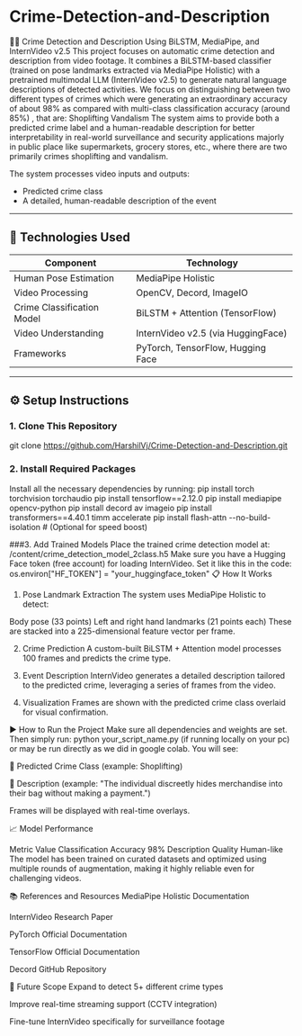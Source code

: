 # Crime-Detection-and-Description
🕵️‍♂️ Crime Detection and Description Using BiLSTM, MediaPipe, and InternVideo v2.5
This project focuses on automatic crime detection and description from video footage.
It combines a BiLSTM-based classifier (trained on pose landmarks extracted via MediaPipe Holistic) with a pretrained multimodal LLM (InternVideo v2.5) to generate natural language descriptions of detected activities.
We focus on distinguishing between two different types of crimes which were generating an extraordinary accuracy of about 98% as compared with multi-class classification accuracy (around 85%) , that are:
Shoplifting
Vandalism
The system aims to provide both a predicted crime label and a human-readable description for better interpretability in real-world surveillance and security applications majorly in public place like supermarkets, grocery stores, etc., where there are two primarily crimes shoplifting and vandalism.

The system processes video inputs and outputs:
- Predicted crime class
- A detailed, human-readable description of the event

---

## 🚀 Technologies Used

| Component                  | Technology                         |
|-----------------------------|------------------------------------|
| Human Pose Estimation       | MediaPipe Holistic                 |
| Video Processing            | OpenCV, Decord, ImageIO            |
| Crime Classification Model  | BiLSTM + Attention (TensorFlow)    |
| Video Understanding         | InternVideo v2.5 (via HuggingFace) |
| Frameworks                  | PyTorch, TensorFlow, Hugging Face  |

---

## ⚙️ Setup Instructions

### 1. Clone This Repository

git clone https://github.com/HarshilVj/Crime-Detection-and-Description.git

### 2. Install Required Packages
Install all the necessary dependencies by running:
pip install torch torchvision torchaudio
pip install tensorflow==2.12.0
pip install mediapipe opencv-python
pip install decord av imageio
pip install transformers==4.40.1 timm accelerate
pip install flash-attn --no-build-isolation  # (Optional for speed boost)

###3. Add Trained Models
Place the trained crime detection model at:
/content/crime_detection_model_2class.h5
Make sure you have a Hugging Face token (free account) for loading InternVideo. Set it like this in the code:
os.environ["HF_TOKEN"] = "your_huggingface_token"
📋 How It Works
1. Pose Landmark Extraction
The system uses MediaPipe Holistic to detect:

  Body pose (33 points)
  Left and right hand landmarks (21 points each)
These are stacked into a 225-dimensional feature vector per frame.

2. Crime Prediction
A custom-built BiLSTM + Attention model processes 100 frames and predicts the crime type.

3. Event Description
InternVideo generates a detailed description tailored to the predicted crime, leveraging a series of frames from the video.

4. Visualization
Frames are shown with the predicted crime class overlaid for visual confirmation.

▶️ How to Run the Project
Make sure all dependencies and weights are set. Then simply run:
python your_script_name.py (if running locally on your pc) or may be run directly as we did in google colab.
You will see:

🔹 Predicted Crime Class (example: Shoplifting)

📝 Description (example: "The individual discreetly hides merchandise into their bag without making a payment.")

Frames will be displayed with real-time overlays.

📈 Model Performance

Metric	Value
Classification Accuracy	98%
Description Quality	Human-like
The model has been trained on curated datasets and optimized using multiple rounds of augmentation, making it highly reliable even for challenging videos.

📚 References and Resources
MediaPipe Holistic Documentation

InternVideo Research Paper

PyTorch Official Documentation

TensorFlow Official Documentation

Decord GitHub Repository

🚀 Future Scope
Expand to detect 5+ different crime types

Improve real-time streaming support (CCTV integration)

Fine-tune InternVideo specifically for surveillance footage
